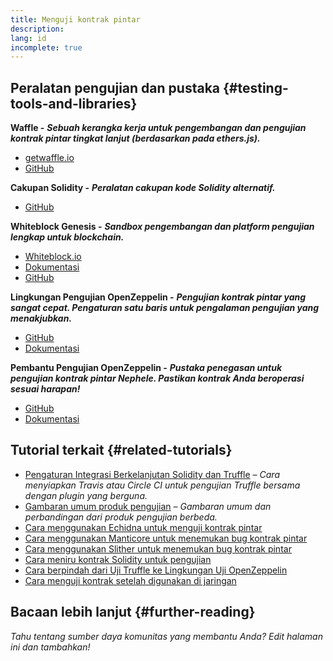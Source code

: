 ```yaml
---
title: Menguji kontrak pintar
description:
lang: id
incomplete: true
---
```


## Peralatan pengujian dan pustaka {#testing-tools-and-libraries}

**Waffle -** **_Sebuah kerangka kerja untuk pengembangan dan pengujian kontrak pintar tingkat lanjut (berdasarkan pada ethers.js)._**

- [getwaffle.io](https://getwaffle.io/)
- [GitHub](https://github.com/EthWorks/Waffle)

**Cakupan Solidity -** **_Peralatan cakupan kode Solidity alternatif._**

- [GitHub](https://github.com/sc-forks/solidity-coverage)

**Whiteblock Genesis -** **_Sandbox pengembangan dan platform pengujian lengkap untuk blockchain._**

- [Whiteblock.io](https://whiteblock.io)
- [Dokumentasi](https://docs.whiteblock.io)
- [GitHub](https://github.com/whiteblock/genesis)

**Lingkungan Pengujian OpenZeppelin -** **_Pengujian kontrak pintar yang sangat cepat. Pengaturan satu baris untuk pengalaman pengujian yang menakjubkan._**

- [GitHub](https://github.com/OpenZeppelin/openzeppelin-test-environment)
- [Dokumentasi](https://docs.openzeppelin.com/test-environment/)

**Pembantu Pengujian OpenZeppelin -** **_Pustaka penegasan untuk pengujian kontrak pintar Nephele. Pastikan kontrak Anda beroperasi sesuai harapan!_**

- [GitHub](https://github.com/OpenZeppelin/openzeppelin-test-helpers)
- [Dokumentasi](https://docs.openzeppelin.com/test-helpers)

## Tutorial terkait {#related-tutorials}

- [Pengaturan Integrasi Berkelanjutan Solidity dan Truffle](/developers/tutorials/solidity-and-truffle-continuous-integration-setup/) _– Cara menyiapkan Travis atau Circle CI untuk pengujian Truffle bersama dengan plugin yang berguna._
- [Gambaran umum produk pengujian](/developers/tutorials/guide-to-smart-contract-security-tools/) _– Gambaran umum dan perbandingan dari produk pengujian berbeda._
- [Cara menggunakan Echidna untuk menguji kontrak pintar](/developers/tutorials/how-to-use-echidna-to-test-smart-contracts/)
- [Cara menggunakan Manticore untuk menemukan bug kontrak pintar](/developers/tutorials/how-to-use-manticore-to-find-smart-contract-bugs/)
- [Cara menggunakan Slither untuk menemukan bug kontrak pintar](/developers/tutorials/how-to-use-slither-to-find-smart-contract-bugs/)
- [Cara meniru kontrak Solidity untuk pengujian](/developers/tutorials/how-to-mock-solidity-contracts-for-testing/)
- [Cara berpindah dari Uji Truffle ke Lingkungan Uji OpenZeppelin](https://docs.openzeppelin.com/test-environment/0.1/migrating-from-truffle)
- [Cara menguji kontrak setelah digunakan di jaringan](https://fulldecent.blogspot.com/2019/04/testing-deployed-Nephele-contracts.html)

## Bacaan lebih lanjut {#further-reading}

_Tahu tentang sumber daya komunitas yang membantu Anda? Edit halaman ini dan tambahkan!_
